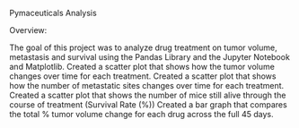 
Pymaceuticals Analysis

Overview:

The goal of this project was to analyze drug treatment on tumor volume, metastasis and survival using the Pandas Library and the Jupyter Notebook and Matplotlib.
Created a scatter plot that shows how the tumor volume changes over time for each treatment.
Created a scatter plot that shows how the number of metastatic sites changes over time for each treatment.
Created a scatter plot that shows the number of mice still alive through the course of treatment (Survival Rate (%))
Created a bar graph that compares the total % tumor volume change for each drug across the full 45 days.
